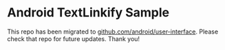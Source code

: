 
Android TextLinkify Sample
==========================

This repo has been migrated to [github.com/android/user-interface][1]. Please check that repo for future updates. Thank you!

[1]: https://github.com/android/user-interface

